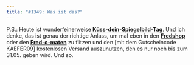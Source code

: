 ```yaml
---
title: "#1349: Was ist das?"
---
```


P.S.: 
Heute ist wunderfeinerweise <a href="http://www.fonflatter.de/kalender"><strong>Küss-dein-Spiegelbild-Tag</strong></a>. Und ich denke, das ist genau der richtige Anlass, um mal eben in den <a href="http://fredshop.spreadshirt.net/de/DE/Shop"><strong>Fredshop</strong></a> oder den <a href="http://fred-o-mat.spreadshirt.net/de/DE/Shop"><strong>Fred-o-maten</strong></a> zu flitzen und den [mit dem Gutscheincode KAEFER09] kostenlosen Versand auszunutzen, den es nur noch bis zum 31.05. geben wird.
Und so.
